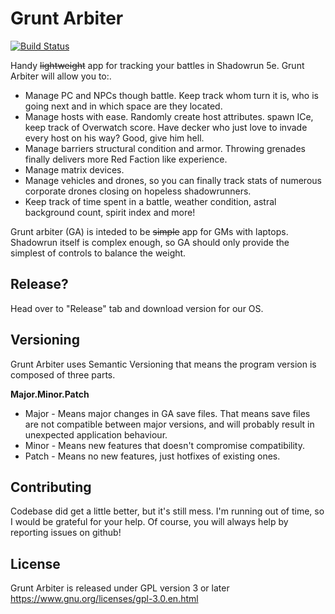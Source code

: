 Grunt Arbiter
=============
[![Build Status](https://travis-ci.org/Zaraka/GruntArbiter.svg?branch=master)](https://travis-ci.org/Zaraka/GruntArbiter)

Handy ~~lightweight~~ app for tracking your battles in Shadowrun 5e. Grunt Arbiter will allow you to:.
  * Manage PC and NPCs though battle. Keep track whom turn it is, who is going next and in which space are they located.
  * Manage hosts with ease. Randomly create host attributes. spawn ICe, keep track of Overwatch score. Have decker who just love to invade every host on his way? Good, give him hell.
  * Manage barriers structural condition and armor. Throwing grenades finally delivers more Red Faction like experience.
  * Manage matrix devices.
  * Manage vehicles and drones, so you can finally track stats of numerous corporate drones closing on hopeless shadowrunners.
  * Keep track of time spent in a battle, weather condition, astral background count, spirit index and more!
  
Grunt arbiter (GA) is inteded to be ~~simple~~ app for GMs with laptops. Shadowrun itself is complex enough, so GA should only provide the simplest of controls to balance the weight.
  
Release?
--------
Head over to "Release" tab and download version for our OS.

Versioning
----------
Grunt Arbiter uses Semantic Versioning that means the program version is composed of three parts.

**Major.Minor.Patch**

  * Major - Means major changes in GA save files. That means save files are not compatible between major versions, and will probably result in unexpected application behaviour.
  * Minor - Means new features that doesn't compromise compatibility.
  * Patch - Means no new features, just hotfixes of existing ones.  
  
Contributing
------------
Codebase did get a little better, but it's still mess. I'm running out of time, so I would be grateful for your help.
Of course, you will always help by reporting issues on github!


License
-------
Grunt Arbiter is released under GPL version 3 or later
https://www.gnu.org/licenses/gpl-3.0.en.html